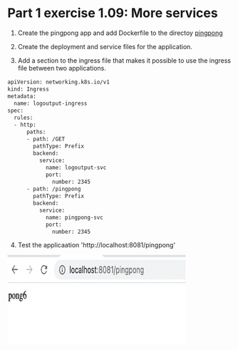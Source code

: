 # Part 1 exercise 1.09: More services

1. Create the pingpong app and add Dockerfile to the directoy
[pingpong](https://github.com/sainioan/Apps/tree/main/Pingpong)

2. Create the deployment and service files for the application.

3. Add a section to the ingress file that makes it possible to use the ingress file between two applications.

```
apiVersion: networking.k8s.io/v1
kind: Ingress
metadata:
  name: logoutput-ingress
spec:
  rules:
  - http:
      paths:
      - path: /GET
        pathType: Prefix
        backend:
          service:
            name: logoutput-svc
            port:
              number: 2345
      - path: /pingpong
        pathType: Prefix
        backend:
          service:
            name: pingpong-svc
            port:
              number: 2345

```

4. Test the applicaation 'http://localhost:8081/pingpong'

<img src="https://github.com/sainioan/DevOpsWithKubernetes/blob/main/part1/pingpong.jpg" width="400" height="200" />
